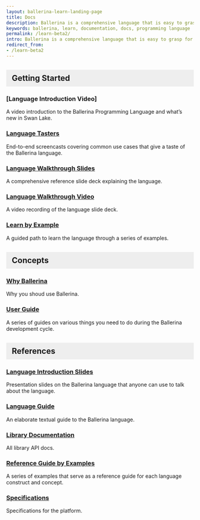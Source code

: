 ```yaml
---
layout: ballerina-learn-landing-page
title: Docs
description: Ballerina is a comprehensive language that is easy to grasp for anyone with prior programming experience. Start learning with the material below.
keywords: ballerina, learn, documentation, docs, programming language
permalink: /learn-beta2/
intro: Ballerina is a comprehensive language that is easy to grasp for anyone with prior programming experience. Start learning with the material below.
redirect_from:
- /learn-beta2
---
```

<div class="row rowWithMargin">

<div class="col-xs-12 col-md-4">
<h2 id="getting-started">Getting Started</h2> 
<h3 id="language-introduction-video">[Language Introduction Video]</h3> 
<p>A video introduction to the Ballerina Programming Language and what’s new in Swan Lake.</p> 
<h3 id="language-tasters"><a href="https://www.youtube.com/watch?v=My_uqtHvXV8&amp;t=10s">Language Tasters</a></h3> 
<p>End-to-end screencasts covering common use cases that give a taste of the Ballerina language.</p> 
<h3 id="language-walkthrough-slides"><a href="http://localhost:4000/learn/language-concepts/Ballerina_Language_Presentation-2021-03-08.pdf">Language Walkthrough Slides</a></h3> 
<p>A comprehensive reference slide deck explaining the language.</p> 
<h3 id="language-walkthrough-video"><a href="https://www.youtube.com/watch?v=My_uqtHvXV8&amp;t=10s">Language Walkthrough Video</a></h3> 
<p>A video recording of the language slide deck.</p> 
<h3 id="learn-by-example"><a href="/learn/by-example/">Learn by Example</a></h3> 
<p>A guided path to learn the language through a series of examples.</p> 
</div>

<div class="col-xs-12 col-md-4">

<h2 id="concepts">Concepts</h2>

<h3 id="why-ballerina"><a href="/learn/why-ballerina/">Why Ballerina</a></h3>

<p>Why you shoud use Ballerina.</p>

<h3 id="user-guide"><a href="/learn/user-guide/">User Guide</a></h3>

<p>A series of guides on various things you need to do during the Ballerina development cycle.</p>

</div>

<div class="col-xs-12 col-md-4">

<h2 id="references">References</h2>

<h3 id="language-introduction-slides"><a href="http://localhost:4000/learn/language-concepts/Ballerina_Language_Presentation-2021-03-08.pdf">Language Introduction Slides</a></h3>

<p>Presentation slides on the Ballerina language that anyone can use to talk about the language.</p>

<h3 id="language-guide"><a href="/learn/language-concepts/">Language Guide</a></h3>

<p>An elaborate textual guide to the Ballerina language.</p>

<h3 id="library-documentation"><a href="/learn/api-docs/">Library Documentation</a></h3>

<p>All library API docs.</p>

<h3 id="reference-guide-by-examples"><a href="/learn/by-example/">Reference Guide by Examples</a></h3>

<p>A series of examples that serve as a reference guide for each language construct and concept.</p>

<h3 id="specifications"><a href="/spec/">Specifications</a></h3>

<p>Specifications for the platform.</p>
</div> 

</div>

<style>
.cBallerina-io-Gray-row.cLandingPageintro{

padding-bottom:0;
}

.cBallerina-io-Home-Middle-col{
padding-left:15px !important;
}

#getting-started, #concepts, #references{

    background-color:#eeeeee;
    display: block;
    padding: 10px 15px;
    border-bottom: none;
}

</style>
